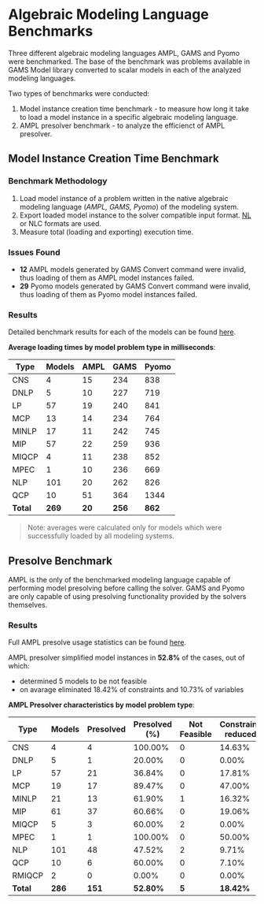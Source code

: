 # Algebraic Modeling Language Benchmarks

Three different algebraic modeling languages AMPL, GAMS and Pyomo were benchmarked. The base of the benchmark was problems available in GAMS Model library converted to scalar models in each of the analyzed modeling languages.

Two types of benchmarks were conducted:

1. Model instance creation time benchmark - to measure how long it take to load a model instance in a specific algebraic modeling language.
2. AMPL presolver benchmark - to analyze the efficienct of AMPL presolver.

## Model Instance Creation Time Benchmark

### Benchmark Methodology

1. Load model instance of a problem written in the native algebraic modeling language (_AMPL, GAMS, Pyomo_) of the modeling system.
2. Export loaded model instance to the solver compatible input format. [NL](https://en.wikipedia.org/wiki/Nl_(format)) or NLC formats are used.
3. Measure total (loading and exporting) execution time.

### Issues Found

- **12** AMPL models generated by GAMS Convert command were invalid, thus loading of them as AMPL model instances failed.
- **29** Pyomo models generated by GAMS Convert command were invalid, thus loading of them as Pyomo model instances failed.

### Results

Detailed benchmark results for each of the models can be found [here](model-loading-times.md).

**Average loading times by model problem type in milliseconds**: 

| Type      | Models  | AMPL   | GAMS    | Pyomo   |
| --------- | ------- | ------ | ------- | ------- |
| CNS       | 4       | 15     | 234     | 838     |
| DNLP      | 5       | 10     | 227     | 719     |
| LP        | 57      | 19     | 240     | 841     |
| MCP       | 13      | 14     | 234     | 764     |
| MINLP     | 17      | 11     | 242     | 745     |
| MIP       | 57      | 22     | 259     | 936     |
| MIQCP     | 4       | 11     | 238     | 852     |
| MPEC      | 1       | 10     | 236     | 669     |
| NLP       | 101     | 20     | 262     | 826     |
| QCP       | 10      | 51     | 364     | 1344    |
| **Total** | **269** | **20** | **256** | **862** |

> Note: averages were calculated only for models which were successfully loaded by all modeling systems.

## Presolve Benchmark

AMPL is the only of the benchmarked modeling language capable of performing model presolving before calling the solver. GAMS and Pyomo are only capable of using presolving functionality provided by the solvers themselves.

### Results

Full AMPL presolve usage statistics can be found [here](ampl-presolve-stats.md).

AMPL presolver simplified model instances in **52.8%** of the cases, out of which:

* determined 5 models to be not feasible
* on avarage eliminated 18.42% of constraints and 10.73% of variables

**AMPL Presolver characteristics by model problem type**: 

| Type      | Models  | Presolved | Presolved (%) | Not Feasible | Constrains reduced | Variables reduced |
| --------- | ------- | --------- | ------------- | ------------ | ------------------ | ----------------- |
| CNS       | 4       | 4         | 100.00%       | 0            | 14.63%             | 31.39%            |
| DNLP      | 5       | 1         | 20.00%        | 0            | 0.00%              | 7.41%             |
| LP        | 57      | 21        | 36.84%        | 0            | 17.81%             | 9.66%             |
| MCP       | 19      | 17        | 89.47%        | 0            | 47.00%             | 8.56%             |
| MINLP     | 21      | 13        | 61.90%        | 1            | 16.32%             | 9.30%             |
| MIP       | 61      | 37        | 60.66%        | 0            | 19.06%             | 11.50%            |
| MIQCP     | 5       | 3         | 60.00%        | 2            | 0.00%              | 2.38%             |
| MPEC      | 1       | 1         | 100.00%       | 0            | 50.00%             | 0.00%             |
| NLP       | 101     | 48        | 47.52%        | 2            | 9.71%              | 11.55%            |
| QCP       | 10      | 6         | 60.00%        | 0            | 7.10%              | 2.55%             |
| RMIQCP    | 2       | 0         | 0.00%         | 0            | 0.00%              | 0.00%             |
| **Total** | **286** | **151**   | **52.80%**    | **5**        | **18.42%**         | **10.73%**        |